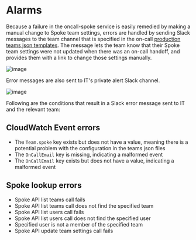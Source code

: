 # Alarms

Because a failure in the oncall-spoke service is easily remedied by making a manual change to Spoke team settings, errors are handled by sending Slack messages to the team channel that is specified in the on-call [production teams json templates](https://github.com/mapbox/on-call/tree/master/lib/teams). The message lets the team know that their Spoke team settings were not updated when there was an on-call handoff, and provides them with a link to change those settings manually.

![image](https://user-images.githubusercontent.com/29611310/89346640-690af700-d677-11ea-81e9-c1c43e6c022d.png)


Error messages are also sent to IT's private alert Slack channel.

![image](https://user-images.githubusercontent.com/29611310/89346774-9e174980-d677-11ea-9a1f-53a80d4f2af0.png)



Following are the conditions that result in a Slack error message sent to IT and the relevant team:

## CloudWatch Event errors

- The `Team.spoke` key exists but does not have a value, meaning there is a potential problem with the configuration in the teams json files
- The `OnCallEmail` key is missing, indicating a malformed event
- The `OnCallEmail` key exists but does not have a value, indicating a malformed event

## Spoke lookup errors

- Spoke API list teams call fails
- Spoke API list teams call does not find the specified team
- Spoke API list users call fails
- Spoke API list users call does not find the specified user
- Specified user is not a member of the specified team
- Spoke API update team settings call fails